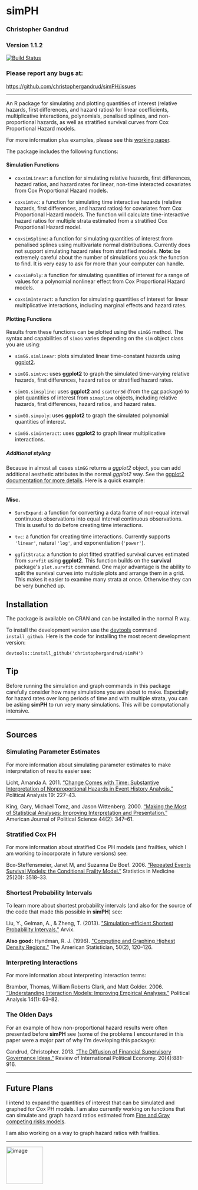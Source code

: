 simPH
======

### Christopher Gandrud

### Version 1.1.2 

[![Build Status](https://travis-ci.org/christophergandrud/simPH.png)](https://travis-ci.org/christophergandrud/simPH)

### Please report any bugs at:

<https://github.com/christophergandrud/simPH/issues>

---

An R package for simulating and plotting quantities of interest (relative hazards, first differences, and hazard ratios) for linear coefficients, multiplicative interactions, polynomials, penalised splines, and non-proportional hazards, as well as stratified survival curves from Cox Proportional Hazard models.

For more information plus examples, please see this [working paper](http://ssrn.com/abstract=2318977).

The package includes the following functions:

#### Simulation Functions

- `coxsimLinear`: a function for simulating relative hazards, first differences, hazard ratios, and hazard rates for linear, non-time interacted covariates from Cox Proportional Hazard models.

- `coxsimtvc`: a function for simulating time interactive hazards (relative hazards, first differences, and hazard ratios) for covariates from Cox Proportional Hazard models. The function will calculate time-interactive hazard ratios for multiple strata estimated from a stratified Cox Proportional Hazard model.

- `coxsimSpline`: a function for simulating quantities of interest from penalised splines using multivariate normal distributions. Currently does not support simulating hazard rates from stratified models. **Note:** be extremely careful about the number of simulations you ask the function to find. It is very easy to ask for more than your computer can handle.

- `coxsimPoly`: a function for simulating quantities of interest for a range of values for a polynomial nonlinear effect from Cox Proportional Hazard models.

- `coxsimInteract`: a function for simulating quantities of interest for linear multiplicative interactions, including marginal effects and hazard rates.

#### Plotting Functions

Results from these functions can be plotted using the `simGG` method. The syntax and capabilities of `simGG` varies depending on the `sim` object class you are using:

- `simGG.simlinear`: plots simulated linear time-constant hazards using [ggplot2](http://ggplot2.org/).

- `simGG.simtvc`: uses **ggplot2** to graph the simulated time-varying relative hazards, first differences, hazard ratios or stratified hazard rates.

- `simGG.simspline`: uses **ggplot2** and `scatter3d` (from the [car](http://cran.r-project.org/web/packages/car/index.html) package) to plot quantities of interest from `simspline` objects, including relative hazards, first differences, hazard ratios, and hazard rates.

- `simGG.simpoly`: uses **ggplot2** to graph the simulated polynomial quantities of interest.

- `simGG.siminteract`: uses **ggplot2** to graph linear multiplicative interactions.

##### Additional styling

Because in almost all cases `simGG` returns a *ggplot2* object, you can add additional aesthetic attributes in the normal *ggplot2* way. See the [ggplot2 documentation for more details](http://docs.ggplot2.org/current/). Here is a quick example:


---

#### Misc.

- `SurvExpand`: a function for converting a data frame of non-equal interval continuous observations into equal interval continuous observations. This is useful to do before creating time interactions.

- `tvc`: a function for creating time interactions. Currently supports `'linear'`, natural `'log'`, and exponentiation (`'power'`).

- `ggfitStrata`: a function to plot fitted stratified survival curves estimated from `survfit` using **ggplot2**. This function builds on the **survival** package's `plot.survfit` command. One major advantage is the ability to split the survival curves into multiple plots and arrange them in a grid. This makes it easier to examine many strata at once. Otherwise they can be very bunched up.

## Installation

The package is available on CRAN and can be installed in the normal R way.

To install the development version use the [devtools](https://github.com/hadley/devtools) command `install_github`. Here is the code for installing the most recent development version:

```{S}
devtools::install_github('christophergandrud/simPH')
```

## Tip

Before running the simulation and graph commands in this package carefully consider how many simulations you are about to make. Especially for hazard rates over long periods of time and with multiple strata, you can be asking **simPH** to run very many simulations. This will be computationally intensive. 

---

## Sources

### Simulating Parameter Estimates

For more information about simulating parameter estimates to make interpretation of results easier see:

Licht, Amanda A. 2011. [“Change Comes with Time: Substantive Interpretation of Nonproportional Hazards in Event History Analysis.”](http://pan.oxfordjournals.org/content/19/2/227.abstract) Political Analysis 19: 227–43.

King, Gary, Michael Tomz, and Jason Wittenberg. 2000. [“Making the Most of Statistical Analyses: Improving Interpretation and Presentation.”](http://www.jstor.org/stable/2669316) American Journal of Political Science 44(2): 347–61.

### Stratified Cox PH

For more information about stratified Cox PH models (and frailties, which I am working to incorporate in future versions) see:

Box-Steffensmeier, Janet M, and Suzanna De Boef. 2006. [“Repeated Events Survival Models: the Conditional Frailty Model.”](http://onlinelibrary.wiley.com/doi/10.1002/sim.2434/abstract;jsessionid=28218243DD3D6E01A3D10EEE75D96675.d01t02) Statistics in Medicine 25(20): 3518–33.

### Shortest Probability Intervals

To learn more about shortest probability intervals (and also for the source of the code that made this possible in **simPH**) see:

Liu, Y., Gelman, A., & Zheng, T. (2013). ["Simulation-efficient Shortest Probablility Intervals."](http://arxiv.org/pdf/1302.2142v1.pdf) Arvix. 

**Also good:** Hyndman, R. J. (1996). ["Computing and Graphing Highest Density Regions."](http://www.jstor.org/stable/10.2307/2684423) The American Statistician, 50(2), 120–126.

### Interpreting Interactions

For more information about interpreting interaction terms:

Brambor, Thomas, William Roberts Clark, and Matt Golder. 2006. [“Understanding Interaction Models: Improving Empirical Analyses.”](http://pan.oxfordjournals.org/content/14/1/63.abstract) Political Analysis 14(1): 63–82.

### The Olden Days

For an example of how non-proportional hazard results were often presented before **simPH** see (some of the problems I encountered in this paper were a major part of why I'm developing this package): 

Gandrud, Christopher. 2013. [“The Diffusion of Financial Supervisory Governance Ideas.”](http://www.tandfonline.com/doi/full/10.1080/09692290.2012.727362) Review of International Political Economy. 20(4):881-916.

---

## Future Plans

I intend to expand the quantities of interest that can be simulated and graphed for Cox PH models. I am also currently working on functions that can simulate and graph hazard ratios estimated from [Fine and Gray competing risks models](http://www.jstor.org/stable/2670170). 

I am also working on a way to graph hazard ratios with frailties. 

---

<a href="http://nadrosia.tumblr.com/post/53520500877/made-in-berlin-badge-update"><img alt="image" src="http://media.tumblr.com/023c285c14ef01953d3b67ffe789004d/tumblr_inline_mor1uu2OOZ1qz4rgp.png" height = "100"></a>
